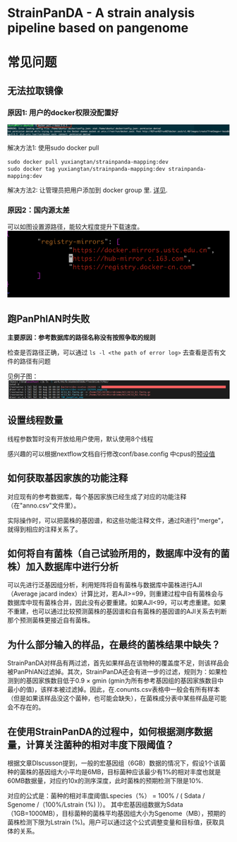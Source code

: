 # StrainPanDA - A strain analysis pipeline based on pangenome
# 常见问题


## 无法拉取镜像

### 原因1: 用户的docker权限没配置好
![image](docker_pull_error.png)

解决方法1: 使用sudo docker pull

```
sudo docker pull yuxiangtan/strainpanda-mapping:dev
sudo docker tag yuxiangtan/strainpanda-mapping:dev strainpanda-mapping:dev
```

解决方法2: 让管理员把用户添加到 docker group 里. [详见](https://docs.docker.com/engine/install/linux-postinstall/).

### 原因2：国内源太差
可以如图设置源路径，能较大程度提升下载速度。
![image](推荐镜像源.png)

## 跑PanPhlAN时失败

**主要原因：参考数据库的路径名称没有按照争取的规则**

检查是否路径正确，可以通过 `ls -l <the path of error log>` 去查看是否有文件的路径有问题

见例子图：
![image](panphlan_error.png)

## 设置线程数量
线程参数暂时没有开放给用户使用，默认使用8个线程

感兴趣的可以根据nextflow文档自行修改conf/base.config 中cpus的[预设值](https://www.nextflow.io/docs/latest/process.html#cpus)


## 如何获取基因家族的功能注释 
对应现有的参考数据库，每个基因家族已经生成了对应的功能注释（在"anno.csv"文件里）。

实际操作时，可以把菌株的基因谱，和这些功能注释文件，通过R进行"merge"，就得到相应的注释关系了。


## 如何将自有菌株（自己试验所用的，数据库中没有的菌株）加入数据库中进行分析
可以先进行泛基因组分析，利用矩阵将自有菌株与数据库中菌株进行AJI（Average jacard index）计算比对，若AJI>=99，则重建过程中自有菌株会与数据库中现有菌株合并，因此没有必要重建。如果AJI<99，可以考虑重建。如果不重建，也可以通过比较预测菌株的基因谱和自有菌株的基因谱的AJI关系去判断那个预测菌株更接近自有菌株。

## 为什么部分输入的样品，在最终的菌株结果中缺失？
StrainPanDA对样品有两过滤，首先如果样品在该物种的覆盖度不足，则该样品会被PanPhlAN过滤掉。其次，StrainPanDA还会有进一步的过滤，规则为：如果检测到的基因家族数目低于0.9 × gmin  (gmin为所有参考基因组的基因家族数目中最小的值)，该样本被过滤掉。因此，在.conunts.csv表格中一般会有所有样本（但是如果该样品没这个菌种，也可能会缺失），在菌株成分表中某些样品是可能会不存在的。


## 在使用StrainPanDA的过程中，如何根据测序数据量，计算关注菌种的相对丰度下限阈值？
根据文章DIscusson提到，一般的宏基因组（6GB）数据的情况下，假设1个该菌种的菌株的基因组大小平均是6MB，目标菌种应该最少有1%的相对丰度也就是60MB数据量，对应约10x的测序深度，此时菌株的预期检测下限是10%.

对应的公式是：菌种的相对丰度阈值Lspecies（%） = 100% / ( Sdata / Sgenome /（100%/Lstrain (%) )）。
其中宏基因组数据为Sdata（1GB=1000MB），目标菌种的菌株平均基因组大小为Sgenome（MB），预期的菌株检测下限为Lstrain (%)。用户可以通过这个公式调整变量和目标值，获取具体的关系。

